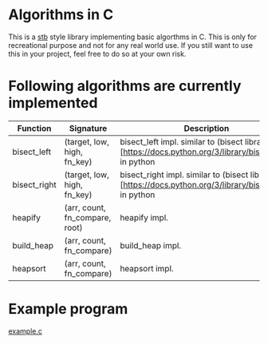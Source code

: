 # Algorithms in C
This is a [stb](https://github.com/nothings/stb) style library implementing basic algorthms in C.
This is only for recreational purpose and not for any real world use. If you still want to use this in your project, feel free to do so at your own risk.

# Following algorithms are currently implemented

| Function        | Signature                                 | Description                                                            |
| --------------- | ----------------------------------------- | ---------------------------------------------------------------------- |
| bisect\_left    | (target, low, high, fn\_key)              | bisect\_left impl. similar to (bisect library)[https://docs.python.org/3/library/bisect.html] in python |
| bisect\_right   | (target, low, high, fn\_key)              | bisect\_right impl. similar to (bisect library)[https://docs.python.org/3/library/bisect.html] in python |
| heapify         | (arr, count, fn\_compare, root)           | heapify impl.     |
| build\_heap     | (arr, count, fn\_compare)                 | build\_heap impl. |
| heapsort        | (arr, count, fn\_compare)                 | heapsort impl.    |

# Example program
[example.c](./example.c)
